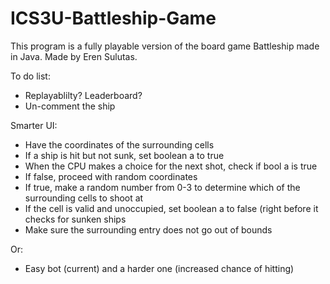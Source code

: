 # ICS3U-Battleship-Game

This program is a fully playable version of the board game Battleship made in Java. Made by Eren Sulutas. 

To do list:  
- Replayablilty? Leaderboard?
- Un-comment the ship 


Smarter UI: 
- Have the coordinates of the surrounding cells
- If a ship is hit but not sunk, set boolean a to true 
- When the CPU makes a choice for the next shot, check if bool a is true 
- If false, proceed with random coordinates
- If true, make a random number from 0-3 to determine which of the surrounding cells to shoot at
- If the cell is valid and unoccupied, set boolean a to false (right before it checks for sunken ships
- Make sure the surrounding entry does not go out of bounds 

Or:
- Easy bot (current) and a harder one (increased chance of hitting)
